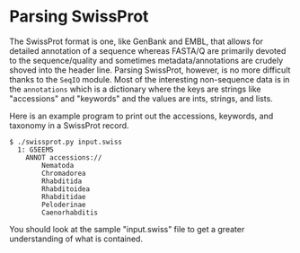# Parsing SwissProt

The SwissProt format is one, like GenBank and EMBL, that allows for detailed annotation of a sequence whereas FASTA/Q are primarily devoted to the sequence/quality and sometimes metadata/annotations are crudely shoved into the header line. Parsing SwissProt, however, is no more difficult thanks to the `SeqIO` module. Most of the interesting non-sequence data is in the `annotations` which is a dictionary where the keys are strings like "accessions" and "keywords" and the values are ints, strings, and lists.

Here is an example program to print out the accessions, keywords, and taxonomy in a SwissProt record.

````
$ ./swissprot.py input.swiss
  1: G5EEM5
	ANNOT accessions://
		Nematoda
		Chromadorea
		Rhabditida
		Rhabditoidea
		Rhabditidae
		Peloderinae
		Caenorhabditis
````


You should look at the sample "input.swiss" file to get a greater understanding of what is contained.
